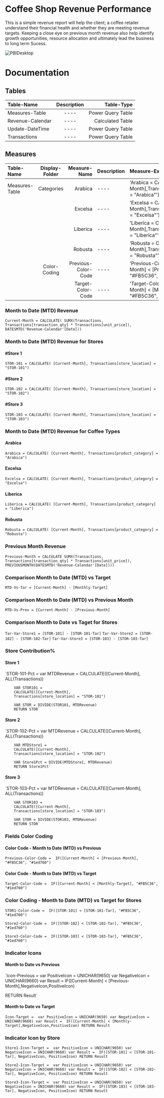 
# Coffee Shop Revenue Performance

This is a simple revenue report will help the client; a coffee retailer understand their
financial health and whether they are meeting revenue targets. Keeping a close eye on previous
month revenue also help identify growth opportunities, resource allocation and ultimately lead
the business to long term Sucess.

![PBIDesktop](https://github.com/BrianGwayi/CoffeeShopRevenue-PowerBI/assets/115585139/19b46add-415c-4cb8-8111-9655d44fe189)

# Documentation
## Tables
| Table-Name  | Description  | Table-Type |
| :------------ |:---------------:| -----:|
| Measures-Table | ---- | Power Query Table|
| Revenue-Calendar | ---- | Calculated Table|
| Update-DateTime | ---- | Power Query Table |
| Transactions | ----  | Power Query Table|

## Measures
| Table-Name  | Display-Folder  | Measure-Name | Description | Measure-Expression |
| :------------ |:---------------:| -----:|:------------| :------------|
| Measures-Table | Categories | Arabica | ---- | 'Arabica = CALCULATE([Current-Month],Transactions[product_category] = "Arabica"') |
| | | Excelsa | ---- | 'Excelsa = CALCULATE([Current-Month],Transactions[product_category] = "Excelsa"') |
| | | Liberica | ---- | 'Liberica = CALCULATE([Current-Month],Transactions[product_category] = "Liberica"') |
| | | Robusta | ---- | 'Robusta = CALCULATE([Current-Month],Transactions[product_category] = "Robusta"') |
| | Color-Coding | Previous-Color-Code | ---- | 'Previous-Color-Code = IF([Current-Month] < [Previous-Month], "#FB5C36", "#1ed760")') |
| | | Target-Color-Code | ---- | 'Target-Color-Code = IF([Current-Month] < [Monthly-Target], "#FB5C36", "#1ed760")') |



### Month to Date (MTD) Revenue

`Current-Month = CALCULATE(
        SUMX(Transactions,
        Transactions[transaction_qty] * Transactions[unit_price]),
        DATESMTD('Revenue-Calendar'[Date]))`

### Month to Date (MTD) Revenue for Stores
#### #Store 1
`STOR-101 = CALCULATE(
        [Current-Month],
        Transactions[store_location] = "STOR-101")`

#### #Store 2
`STOR-102 = CALCULATE(
        [Current-Month],
        Transactions[store_location] = "STOR-102")`

#### #Store 3
`STOR-103 = CALCULATE(
        [Current-Month],
        Transactions[store_location] = "STOR-103")`

### Month to Date (MTD) Revenue for Coffee Types

#### Arabica
`Arabica = CALCULATE(
        [Current-Month],
        Transactions[product_category] = "Arabica")`

#### Excelsa
`Excelsa = CALCULATE(
        [Current-Month],
        Transactions[product_category] = "Excelsa")`

#### Liberica
`Liberica = CALCULATE(
        [Current-Month],
        Transactions[product_category] = "Liberica")`
        
#### Robusta
`Robusta = CALCULATE(
        [Current-Month],
        Transactions[product_category] = "Robusta")`

### Previous Month Revenue
`Previous-Month = CALCULATE
        SUMX(Transactions,
        Transactions[transaction_qty] * Transactions[unit_price]),
        PREVIOUSMONTH(DATESMTD('Revenue-Calendar'[Date])))`

### Comparison Month to Date (MTD) vs Target
`MTD-Vs-Tar = [Current-Month] - [Monthly-Target]`

### Comparison Month to Date (MTD) vs Previous Month
`MTD-Vs-Prev = [Current-Month] - [Previous-Month]`

### Comparison Month to Date vs Taget for Stores
`Tar-Var-Store1 = [STOR-101] - [STOR-101-Tar]`
`Tar-Var-Store2 = [STOR-102] - [STOR-102-Tar]`
`Tar-Var-Store3 = [STOR-103] - [STOR-103-Tar]`


### Store Contribution%
#### Store 1
`STOR-101-Pct = 
        var MTDRevenue = 
        CALCULATE([Current-Month],
        ALL(Transactions))

        VAR STOR101 = 
        CALCULATE([Current-Month],
        Transactions[store_location] = "STOR-101")

        VAR STOR = DIVIDE(STOR101, MTDRevenue)
        RETURN STOR`


#### Store 2
`STOR-102-Pct = 
        var MTDRevenue = 
        CALCULATE([Current-Month],
        ALL(Transactions))

        VAR MTDStore1 = 
        CALCULATE([Current-Month],
        Transactions[store_location] = "STOR-102")
        
        VAR Store1Pct = DIVIDE(MTDStore1, MTDRevenue)
        RETURN Store1Pct`


#### Store 3
`STOR-103-Pct = 
        var MTDRevenue = 
        CALCULATE([Current-Month],
        ALL(Transactions))

        VAR STOR103 = 
        CALCULATE([Current-Month],
        Transactions[store_location] = "STOR-103")
        
        VAR STOR = DIVIDE(STOR103, MTDRevenue)
        RETURN STOR`

### Fields Color Coding
#### Color Code - Month to Date (MTD) vs Previous
`Previous-Color-Code = 
    IF([Current-Month] < [Previous-Month], "#FB5C36", "#1ed760")`

#### Color Code - Month to Date (MTD) vs Target
`Target-Color-Code = 
    IF([Current-Month] < [Monthly-Target], "#FB5C36", "#1ed760")`

### Color Coding - Month to Date (MTD) vs Target for Stores
`STOR1-Color-Code = 
    IF([STOR-101] < [STOR-101-Tar], "#FB5C36", "#1ed760")`

`Store2-Color-Code = 
    IF([STOR-102] < [STOR-102-Tar], "#FB5C36", "#1ed760")`

`Store3-Color-Code = 
    IF([STOR-103] < [STOR-103-Tar], "#FB5C36", "#1ed760")`

### Indicator Icons
#### Month to Date vs Previous
`Icon-Previous = 
var PositiveIcon = UNICHAR(9650)
var NegativeIcon = UNICHAR(9660)
var Result = 
    IF([Current-Month] < [Previous-Month],NegativeIcon,PositiveIcon)
    
RETURN
    Result`

#### Month to Date vs Target
`Icon-Target = 
var PositiveIcon = UNICHAR(9650)
var NegativeIcon = UNICHAR(9660)
var Result = 
    IF([Current-Month] < [Monthly-Target],NegativeIcon,PositiveIcon)
RETURN
    Result`


### Indicator Icon by Store
`Store1-Icon-Target = 
var PositiveIcon = UNICHAR(9650)
var NegativeIcon = UNICHAR(9660)
var Result = 
    IF([STOR-101] < [STOR-101-Tar], NegativeIcon, PositiveIcon)
RETURN
    Result`


`Store2-Icon-Target = 
var PositiveIcon = UNICHAR(9650)
var NegativeIcon = UNICHAR(9660)
var Result = 
    IF([STOR-102] < [STOR-102-Tar], NegativeIcon, PositiveIcon)
RETURN
    Result`

`Store3-Icon-Target = 
var PositiveIcon = UNICHAR(9650)
var NegativeIcon = UNICHAR(9660)
var Result = 
    IF([STOR-103] < [STOR-103-Tar], NegativeIcon, PositiveIcon)
RETURN
    Result`


